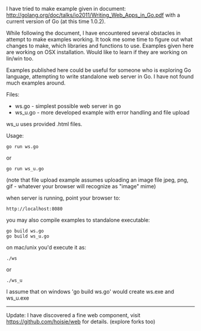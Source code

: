 I have tried to make example given in document: http://golang.org/doc/talks/io2011/Writing_Web_Apps_in_Go.pdf with a current version of Go (at this time 1.0.2).

While following the document, I have encountered several obstacles in attempt to make examples working. It took me some time to figure out what changes to make, which libraries and functions to use. Examples given here are working on OSX installation. Would like to learn if they are working on lin/win too.

Examples published here could be useful for someone who is exploring Go language, attempting to write standalone web server in Go. I have not found much examples around.

Files:

- ws.go - simplest possible web server in go
- ws_u.go - more developed example with error handling and file upload

ws_u uses provided .html files.

Usage:

    go run ws.go

or

    go run ws_u.go

(note that file upload example assumes uploading an image file jpeg, png, gif - whatever your browser will recognize as "image" mime)

when server is running, point your browser to:

    http://localhost:8080

you may also compile examples to standalone executable:


    go build ws.go
    go build ws_u.go


on mac/unix you'd execute it as:

    ./ws

or

    ./ws_u

I assume that on windows 'go build ws.go' would create ws.exe and ws_u.exe

----

Update: I have discovered a fine web component, visit https://github.com/hoisie/web for details. (explore forks too)

